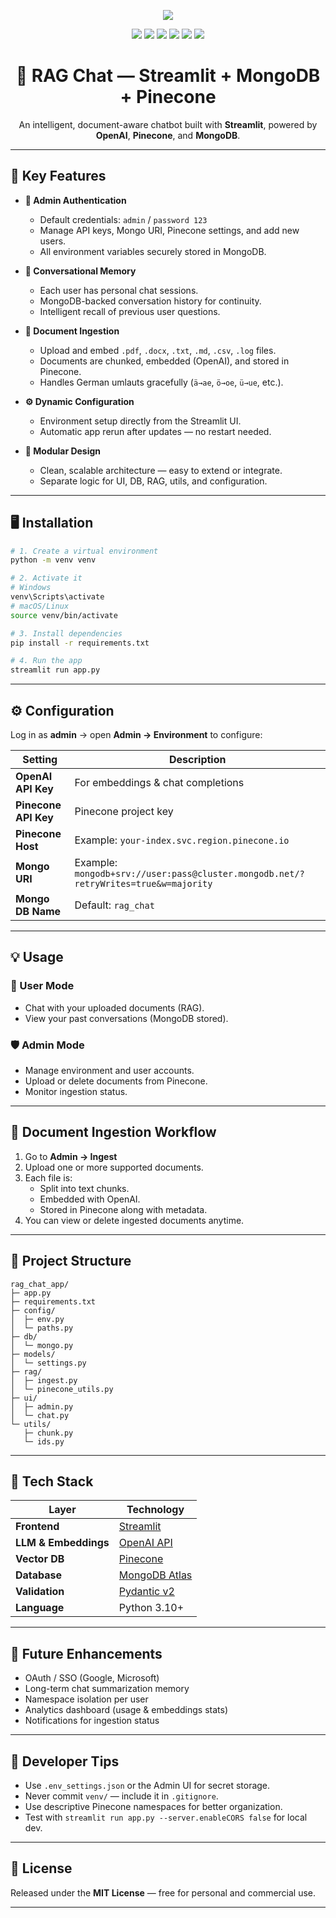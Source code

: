 <p align="center">
  <img src="https://capsule-render.vercel.app/api?type=soft&color=0:0077b6,100:48cae4&height=180&section=header&text=RAG%20Chat%20App%20🚀&fontColor=ffffff&fontSize=50&animation=fadeIn" />
</p>

<p align="center">
  <img src="https://img.shields.io/badge/Python-3.10+-3776AB?logo=python&logoColor=white" />
  <img src="https://img.shields.io/badge/Streamlit-App-FF4B4B?logo=streamlit&logoColor=white" />
  <img src="https://img.shields.io/badge/OpenAI-API-412991?logo=openai&logoColor=white" />
  <img src="https://img.shields.io/badge/Pinecone-Vector_DB-1E90FF?logo=pinecone&logoColor=white" />
  <img src="https://img.shields.io/badge/MongoDB-Atlas-47A248?logo=mongodb&logoColor=white" />
  <img src="https://img.shields.io/badge/License-MIT-green" />
</p>

<h1 align="center">💬 RAG Chat — Streamlit + MongoDB + Pinecone</h1>

<p align="center">
An intelligent, document-aware chatbot built with <b>Streamlit</b>, powered by <b>OpenAI</b>, <b>Pinecone</b>, and <b>MongoDB</b>. 
</p>

---

## 🌟 Key Features

- **🔐 Admin Authentication**
  - Default credentials: `admin` / `password 123`
  - Manage API keys, Mongo URI, Pinecone settings, and add new users.
  - All environment variables securely stored in MongoDB.

- **🧠 Conversational Memory**
  - Each user has personal chat sessions.
  - MongoDB-backed conversation history for continuity.
  - Intelligent recall of previous user questions.

- **📄 Document Ingestion**
  - Upload and embed `.pdf`, `.docx`, `.txt`, `.md`, `.csv`, `.log` files.
  - Documents are chunked, embedded (OpenAI), and stored in Pinecone.
  - Handles German umlauts gracefully (`ä→ae`, `ö→oe`, `ü→ue`, etc.).

- **⚙️ Dynamic Configuration**
  - Environment setup directly from the Streamlit UI.
  - Automatic app rerun after updates — no restart needed.

- **🧩 Modular Design**
  - Clean, scalable architecture — easy to extend or integrate.
  - Separate logic for UI, DB, RAG, utils, and configuration.

---

## 🖥️ Installation

```bash
# 1. Create a virtual environment
python -m venv venv

# 2. Activate it
# Windows
venv\Scripts\activate
# macOS/Linux
source venv/bin/activate

# 3. Install dependencies
pip install -r requirements.txt

# 4. Run the app
streamlit run app.py
```

---

## ⚙️ Configuration

Log in as **admin** → open **Admin → Environment** to configure:

| Setting | Description |
|----------|--------------|
| **OpenAI API Key** | For embeddings & chat completions |
| **Pinecone API Key** | Pinecone project key |
| **Pinecone Host** | Example: `your-index.svc.region.pinecone.io` |
| **Mongo URI** | Example: `mongodb+srv://user:pass@cluster.mongodb.net/?retryWrites=true&w=majority` |
| **Mongo DB Name** | Default: `rag_chat` |

---

## 💡 Usage

### 👤 User Mode
- Chat with your uploaded documents (RAG).
- View your past conversations (MongoDB stored).

### 🛡️ Admin Mode
- Manage environment and user accounts.
- Upload or delete documents from Pinecone.
- Monitor ingestion status.

---

## 📄 Document Ingestion Workflow

1. Go to **Admin → Ingest**
2. Upload one or more supported documents.
3. Each file is:
   - Split into text chunks.
   - Embedded with OpenAI.
   - Stored in Pinecone along with metadata.
4. You can view or delete ingested documents anytime.

---

## 🧱 Project Structure

```
rag_chat_app/
├─ app.py
├─ requirements.txt
├─ config/
│  ├─ env.py
│  └─ paths.py
├─ db/
│  └─ mongo.py
├─ models/
│  └─ settings.py
├─ rag/
│  ├─ ingest.py
│  └─ pinecone_utils.py
├─ ui/
│  ├─ admin.py
│  └─ chat.py
└─ utils/
   ├─ chunk.py
   └─ ids.py
```

---

## 🧩 Tech Stack

| Layer | Technology |
|-------|-------------|
| **Frontend** | [Streamlit](https://streamlit.io/) |
| **LLM & Embeddings** | [OpenAI API](https://platform.openai.com/) |
| **Vector DB** | [Pinecone](https://www.pinecone.io/) |
| **Database** | [MongoDB Atlas](https://www.mongodb.com/atlas) |
| **Validation** | [Pydantic v2](https://docs.pydantic.dev/) |
| **Language** | Python 3.10+ |

---

## 🌱 Future Enhancements

- OAuth / SSO (Google, Microsoft)
- Long-term chat summarization memory
- Namespace isolation per user
- Analytics dashboard (usage & embeddings stats)
- Notifications for ingestion status

---

## 🧰 Developer Tips

- Use `.env_settings.json` or the Admin UI for secret storage.
- Never commit `venv/` — include it in `.gitignore`.
- Use descriptive Pinecone namespaces for better organization.
- Test with `streamlit run app.py --server.enableCORS false` for local dev.

---

## 🪪 License

Released under the **MIT License** — free for personal and commercial use.

---
